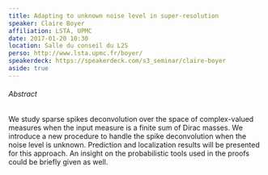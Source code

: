 ```yaml
---
title: Adapting to unknown noise level in super-resolution
speaker: Claire Boyer
affiliation: LSTA, UPMC
date: 2017-01-20 10:30
location: Salle du conseil du L2S
perso: http://www.lsta.upmc.fr/boyer/
speakerdeck: https://speakerdeck.com/s3_seminar/claire-boyer
aside: true
---
```


###### Abstract
We study sparse spikes deconvolution over the space of complex-valued
measures when the input measure is a finite sum of Dirac masses. We
introduce a new procedure to handle the spike deconvolution when the
noise level is unknown. Prediction and localization results will be
presented for this approach. An insight on the probabilistic tools
used in the proofs could be briefly given as well.